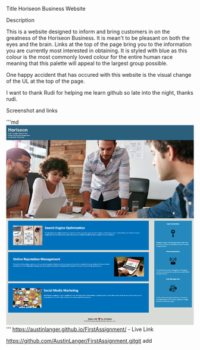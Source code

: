 Title
Horiseon Business Website


Description

This is a website designed to inform and bring customers in on the greatness of the Horiseon Business. It is mean't to be pleasant on both the eyes and the brain. Links at the top of the page bring you to the information you are currently most interested in obtaining. It is styled with blue as this colour is the most commonly loved colour for the entire human race meaning that this palette will appeal to the largest group possible. 


One happy accident that has occured with this website is the visual change of the UL at the top of the page. 


I want to thank Rudi for helping me learn github so late into the night, thanks rudi.


Screenshot and links

'''md
![alt text](assets/images/screenshot.png) 
'''
https://austinlanger.github.io/FirstAssignment/ - Live Link

https://github.com/AustinLanger/FirstAssignment.gitgit add 

